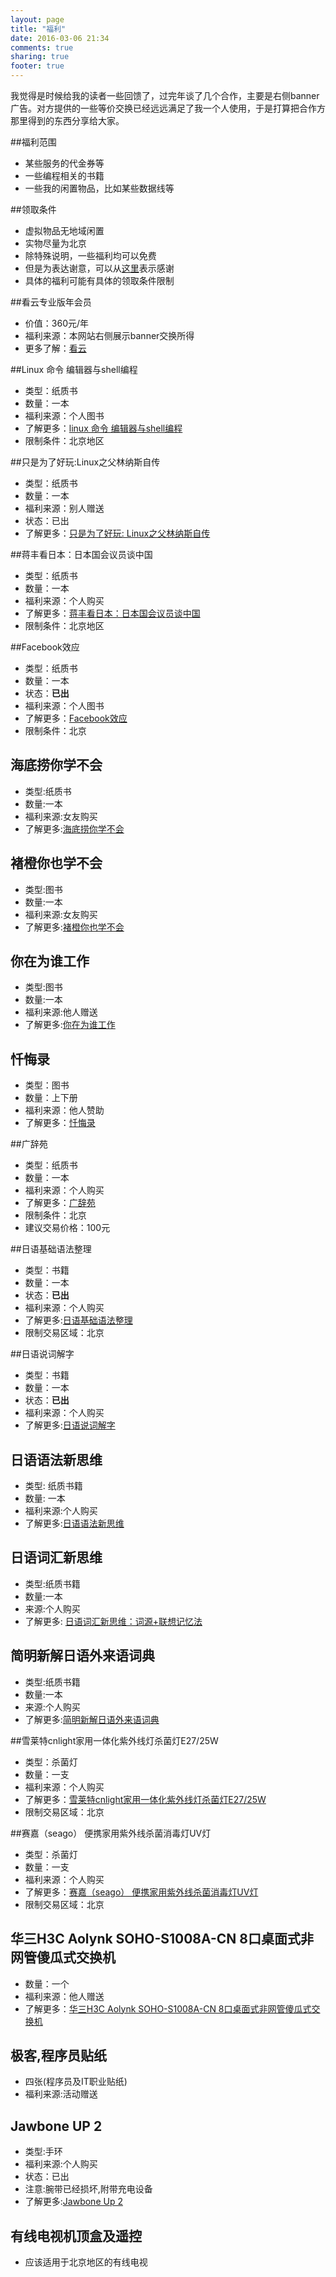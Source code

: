 ```yaml
---
layout: page
title: "福利"
date: 2016-03-06 21:34
comments: true
sharing: true
footer: true
---
```


我觉得是时候给我的读者一些回馈了，过完年谈了几个合作，主要是右侧banner广告。对方提供的一些等价交换已经远远满足了我一个人使用，于是打算把合作方那里得到的东西分享给大家。

##福利范围
  * 某些服务的代金券等
  * 一些编程相关的书籍
  * 一些我的闲置物品，比如某些数据线等


##领取条件
  * 虚拟物品无地域闲置
  * 实物尽量为北京
  * 除特殊说明，一些福利均可以免费
  * 但是为表达谢意，可以从[这里](http://droidyue.com/donate/)表示感谢
  * 具体的福利可能有具体的领取条件限制

##看云专业版年会员
  * 价值：360元/年
  * 福利来源：本网站右侧展示banner交换所得
  * 更多了解：[看云](http://www.kancloud.cn/price)

##Linux 命令 编辑器与shell编程
  * 类型：纸质书
  * 数量：一本
  * 福利来源：个人图书
  * 了解更多：[linux 命令 编辑器与shell编程](http://union.click.jd.com/jdc?e=&p=AyIHZR5aEQISA1AYUyUCEwZTElMRBSJDCkMFSjJLQhBaUAscSkIBR0ROVw1VC0dFFQMTAVwTXxIdS0IJRmtCZBFaU0suHGFvBBV4JnAcUHoycDx1Dh43Vx1TFgQSBFQaaxcAEgdcH1sUByI3NGlrR2zKsePD%2FqQexq3aztOCMhABXRhdFAAQB2UbXhEEFA5THVkXARMAZRw%3D&t=W1dCFBBFC1pXUwkEAEAdQFkJBVsUAxQOXR9cCltXWwg%3D)
  * 限制条件：北京地区

##只是为了好玩:Linux之父林纳斯自传
  * 类型：纸质书
  * 数量：一本
  * 福利来源：别人赠送
  * 状态：已出
  * 了解更多：[只是为了好玩: Linux之父林纳斯自传](http://www.amazon.cn/gp/product/B00MB51SAI/ref=as_li_qf_sp_asin_il_tl?ie=UTF8&camp=536&creative=3200&creativeASIN=B00MB51SAI&linkCode=as2&tag=droidyue-23)


##蒋丰看日本：日本国会议员谈中国
  * 类型：纸质书
  * 数量：一本
  * 福利来源：个人购买
  * 了解更多：[蒋丰看日本：日本国会议员谈中国](http://union.click.jd.com/jdc?e=&p=AyIHZR5aEQISA1AYUyUCEgdcG10RACJDCkMFSjJLQhBaUAscSkIBR0ROVw1VC0dFFQISDlUdXxcdS0IJRmscZEpkFmQYHGdFVwpAPUFeRgIzGj9lDh43Vx1TFgQSBFQaaxcAEgdcH1sUByI3NGlrR2zKsePD%2FqQexq3aztOCMhABXRhcHQAWAmUbXhEEFA5TH1MUAhoEZRw%3D&t=W1dCFBBFC1pXUwkEAEAdQFkJBVsVAhsHUx9ZCltXWwg%3D)
  * 限制条件：北京地区

##Facebook效应
  * 类型：纸质书
  * 数量：一本
  * 状态：**已出**
  * 福利来源：个人图书
  * 了解更多：[Facebook效应](http://union.click.jd.com/jdc?e=&p=AyIHZR5aEQISA1AYUyUCEwNVG1IVBiJDCkMFSjJLQhBaUAscSkIBR0ROVw1VC0dFFQMWB1USWxEdS0IJRmtJA29uEHsvb2dgfTNhIWxeEFFWHBNDDh43Vx1TFgQSBFQaaxcAEgdcH1sUByI3NGlrR2zKsePD%2FqQexq3aztOCMhABXRhdFAAQB2UbXhEEFA5cGl8dABoAZRw%3D&t=W1dCFBBFC1pXUwkEAEAdQFkJBVsUBhIHXBtfCltXWwg%3D)
  * 限制条件：北京

## 海底捞你学不会
  * 类型:纸质书
  * 数量:一本
  * 福利来源:女友购买
  * 了解更多:[海底捞你学不会](http://union.click.jd.com/jdc?e=&p=AyIHZR5aEQISA1AYUyUCEgFTGFIUCiJDCkMFSjJLQhBaUAscSkIBR0ROVw1VC0dFFQIUAVYSWh0dS0IJRmteeFBjNU5aHWBRTx1sCU5QcWQuRQtlDh43Vx1TFgQSBFQaaxcAEgdcH1sUByI3NGlrR2zKsePD%2FqQexq3aztOCMhcEUx9eFQMXA2UbXhMBEQdTHVwVBBQAZRxrRV1HRAtDDl1GRjdl&t=W1dCFBBFC1pXUwkEAEAdQFkJBVsVBBQEXBpTCltXWwg%3D)

## 褚橙你也学不会
  * 类型:图书
  * 数量:一本
  * 福利来源:女友购买
  * 了解更多:[褚橙你也学不会](http://union.click.jd.com/jdc?e=&p=AyIHZR5aEQISA1AYUyUCEgBSE14SCiJDCkMFSjJLQhBaUAscSkIBR0ROVw1VC0dFFQIVAF0eXB0dS0IJRmtOfG1nLAECdGducS9DHkBrbHEpZyFDDh43Vx1TFgQSBFQaaxcAEgdcH1sUByI3NGlrR2zKsePD%2FqQexq3aztOCMhcEUx9eFQMXA2UbXhMBEQdSHF4cChEDZRxrRV1HRAtDDl1GRjdl&t=W1dCFBBFC1pXUwkEAEAdQFkJBVsVBRUPUBxTCltXWwg%3D)

## 你在为谁工作
  * 类型:图书
  * 数量:一本
  * 福利来源:他人赠送
  * 了解更多:[你在为谁工作](http://union.click.jd.com/jdc?e=&p=AyIHZR5aEQISA1AYUyUCEwZRGF4VByJDCkMFSjJLQhBaUAscSkIBR0ROVw1VC0dFFQMTA1YeWxAdS0IJRmtuR3FHN3lFQmFQW09GOklGbV1SeVpDDh43Vx1TFgQSBFQaaxcAEgdcH1sUByI3NGlrR2zKsePD%2FqQexq3aztOCMhcEUx9eFQMXA2UbXhMBEQdTHFsVAxYDZRxrRV1HRAtDDl1GRjdl&t=W1dCFBBFC1pXUwkEAEAdQFkJBVsUAxYEUBteCltXWwg%3D)

## 忏悔录
  * 类型：图书
  * 数量：上下册
  * 福利来源：他人赞助
  * 了解更多：[忏悔录](http://union.click.jd.com/jdc?e=&p=AyIHZR5aEQISA1AYUyUCEgVXH14cBiJDCkMFSjJLQhBaUAscSkIBR0ROVw1VC0dFFQIQBVEeUhEdS0IJRmsLflNgKxIoT2EaBClQI2xfVUIdHC1DDh43Vx1TFgQSBFQaaxcAEgdcH1sUByI3NGlrR2zKsePD%2FqQexq3aztOCMhcEUx9eFQMXA2UbXhMEEANQHFITBRIHZRxrRV1HRAtDDl1GRjdl&t=W1dCFBBFC1pXUwkEAEAdQFkJBVsVABADUBJfCltXWwg%3D)

##广辞苑
  * 类型：纸质书
  * 数量：一本
  * 福利来源：个人购买
  * 了解更多：[广辞苑](http://union.click.jd.com/jdc?e=&p=AyIHZR5aEQISA1AYUyUCEgZXE1gXCyJDCkMFSjJLQhBaUAscSkIBR0ROVw1VC0dFFQITBV0YWRwdS0IJRmtsZnVMMlsEXmFqVypHJRBEFlECfTBTDh43Vx1TFgQSBFQaaxcAEgdcH1sUByI3NGlrR2zKsePD%2FqQexq3aztOCMhABXRhdFAAQB2UbXhEEGwRdGF4VAxoGZRw%3D&t=W1dCFBBFC1pXUwkEAEAdQFkJBVsVAxAPVhlSCltXWwg%3D)
  * 限制条件：北京
  * 建议交易价格：100元

##日语基础语法整理
  * 类型：书籍
  * 数量：一本
  * 状态：**已出**
  * 福利来源：个人购买
  * 了解更多:[日语基础语法整理](http://union.click.jd.com/jdc?e=&p=AyIHZR5aEQISA1AYUyUCEwZdHFsVBSJDCkMFSjJLQhBaUAscSkIBR0ROVw1VC0dFFQMTD1IbWxIdS0IJRmtBYGYDFGYmFWFHeSpuWUh7dno%2BGVx1Dh43Vx1TFgQSBFQaaxcAEgdcH1sUByI3NGlrR2zKsePD%2FqQexq3aztOCMhABXRhdFwEbAGUbXhELFwBXElIQBhUBZRw%3D&t=W1dCFBBFC1pXUwkEAEAdQFkJBVsUAxoAVRtcCltXWwg%3D)
  * 限制交易区域：北京

##日语说词解字
  * 类型：书籍
  * 数量：一本
  * 状态：**已出**
  * 福利来源：个人购买
  * 了解更多:[日语说词解字](http://union.click.jd.com/jdc?e=&p=AyIHZR5aEQISA1AYUyUCEw9RGlgUAiJDCkMFSjJLQhBaUAscSkIBR0ROVw1VC0dFFQMaA1QYWhUdS0IJRmtedWpaT2AYZWFbBCJpX0Zha28BGhtTDh43Vx1TFgQSBFQaaxcAEgdcH1sUByI3NGlrR2zKsePD%2FqQexq3aztOCMhABXRhdFwEbAGUbXhELFwBQG1oWBhYFZRw%3D&t=W1dCFBBFC1pXUwkEAEAdQFkJBVsUChYGVhpbCltXWwg%3D)

## 日语语法新思维
  * 类型: 纸质书籍
  * 数量: 一本
  * 福利来源:个人购买
  * 了解更多:[日语语法新思维](http://union.click.jd.com/jdc?e=&p=AyIHZRlcHQQbA1YaWCUCFgdUGl0UBRcDZV8ETVxNNwxeHlQJDBkNXg9JHUlSSkkFSRwSA1UaWhMDFQJRBAJQXk83PUYMYVRKUAZ4DGdUE1hUcjAca09fExdXJQAUD1YdWxYDEzdXGVsVCxYHVB5rJWNgNxR1XhIAEw9lHlgTBhcHVB5fJQIXAVUaUhUGEAZVElwlBSJXCk4YS1pHTxFPayU%3D&t=W1dCFBBFC1pXUwkEAEAdQFkJBVsRAhMGUxpcEAYNXhBHBg%3D%3D)

## 日语词汇新思维
  * 类型:纸质书籍
  * 数量:一本
  * 来源:个人购买
  * 了解更多: [日语词汇新思维：词源+联想记忆法](http://union.click.jd.com/jdc?e=&p=AyIHZR5aEQISA1AYUyUCEwBWG1kRBSJDCkMFSjJLQhBaUAscSkIBR0ROVw1VC0dFFQMVBFUZXxIdS0IJRmtPZHViM2AvQ2FreT5EW2ADeQQlTj9TDh43Vx1TFgQSBFQaaxcAEgdcH1sUByI3NGlrR2zKsePD%2FqQexq3aztOCMhcEUx9eFQMXA2UbXhMCEw5VHF0cBhYPZRxrRV1HRAtDDl1GRjdl&t=W1dCFBBFC1pXUwkEAEAdQFkJBVsUBREHVx9cCltXWwg%3D)

## 简明新解日语外来语词典
  * 类型:纸质书籍
  * 数量:一本
  * 来源:个人购买
  * 了解更多:[简明新解日语外来语词典](http://union.click.jd.com/jdc?e=&p=AyIHZR5aEQISA1AYUyUCEwRRH14QAiJDCkMFSjJLQhBaUAscSkIBR0ROVw1VC0dFFQMRA1EeXhUdS0IJRmtla1l3PhgpQmcUU0toJmhyb2MzZD5TDh43Vx1TFgQSBFQaaxcAEgdcH1sUByI3NGlrR2zKsePD%2FqQexq3aztOCMhcEUx9eFQMXA2UbXhMCEw5WG1kdABYAZRxrRV1HRAtDDl1GRjdl&t=W1dCFBBFC1pXUwkEAEAdQFkJBVsUARYDUB5bCltXWwg%3D)


##雪莱特cnlight家用一体化紫外线灯杀菌灯E27/25W
  * 类型：杀菌灯
  * 数量：一支
  * 福利来源：个人购买
  * 了解更多：[雪莱特cnlight家用一体化紫外线灯杀菌灯E27/25W](http://union.click.jd.com/jdc?e=&p=AyIHZRprHAMWA1QYa1FdSlkKKwJQR1MMSwUDUFZOGA5OREdcThlcGl8RAxEYDF4HSDIRfzN%2BCW1aFWUwUwFKeGAAT3sTFVZiC1krWRMKEQFVGFoUMhAFVRtSEQITAmUrOmcyRGlVGloUAxMFVRNTJQAUD1YdWhcAEjdVHl8TCxEPUxtbHAUWN1I%3D&t=W1dCFBBFC1pXUwkEAEAdQFkJBVIUBhYGVgQCUF5P)
  * 限制交易区域：北京


##赛嘉（seago） 便携家用紫外线杀菌消毒灯UV灯
  * 类型：杀菌灯
  * 数量：一支
  * 福利来源：个人购买
  * 了解更多：[赛嘉（seago） 便携家用紫外线杀菌消毒灯UV灯](http://union.click.jd.com/jdc?e=&p=AyIHZRhdHAsSAlMTWiUCFQRRGlkVABAGZV8ETVxNNwxeHlQJDBkNXg9JHUlSSkkFSRwSAFYfWhcCEAVUBAJQXk83C28taVBSVzd%2BORZKQkEgWw8Ld2F1ExdXJQAUD1YdWxYDEzdXGVsVCxYHVB5rJWNgNxR1WBYBGwdlGV0dARQGVxlbJQIXA1MSWRYDFAZUHV4lBQ%3D%3D&t=W1dCFBBFC1pXUwkEAEAdQFkJBVsSARYGVxtZFwMNXhBHBg%3D%3D)
  * 限制交易区域：北京

## 华三H3C Aolynk SOHO-S1008A-CN 8口桌面式非网管傻瓜式交换机
  * 数量：一个
  * 福利来源：他人赠送
  * 了解更多：[华三H3C Aolynk SOHO-S1008A-CN 8口桌面式非网管傻瓜式交换机](http://union.click.jd.com/jdc?e=&p=AyIHZRlTFgsbAVUTXiUCFwZTE1IUBBECZV8ETVxNNwxeHlQJDBkNXg9JHUlSSkkFSRwSAlQdUxwDFARQBAJQXk83VGdBfFgMTiB7OxZjEno9SA9KS0tQAxdXJQAUD1YdWxYDEzdXGVsVCxYHVB5rJWNgNxR1XRIGFgZlHlgTBhcHVB5fJQIXAVMZXxEFEQBSGF8lBSJXCk4YS1pHTxFPayU%3D&t=W1dCFBBFC1pXUwkEAEAdQFkJBVsQAxQPXBpdFgcNXhBHBg%3D%3D)


## 极客,程序员贴纸
  * 四张(程序员及IT职业贴纸)
  * 福利来源:活动赠送

## Jawbone UP 2
  * 类型:手环
  * 福利来源:个人购买
  * 状态：已出
  * 注意:腕带已经损坏,附带充电设备
  * 了解更多:[Jawbone Up 2](http://union.click.jd.com/jdc?e=&p=AyIHZRhdHQUQBFYeUiUCFQZcElgWAxQGZV8ETVxNNwxeHlQJDBkNXg9JHUlSSkkFSRwSAFQSUhYBEwFUBAJQXk83B0UgbXpXYzB7I0lfElsXcx1BSWxZNRdXJQAUD1YdWxYDEzdXGVsVCxYHVB5rJWNgNxR1WxwEEw9lHlgTBhcHVB5fJQIXAVUaUhQLEQRXG1olBSJXCk4YS1pHTxFPayU%3D&t=W1dCFBBFC1pXUwkEAEAdQFkJBVsSAxsOVhhaEwMNXhBHBg%3D%3D)

## 有线电视机顶盒及遥控
  * 应该适用于北京地区的有线电视

